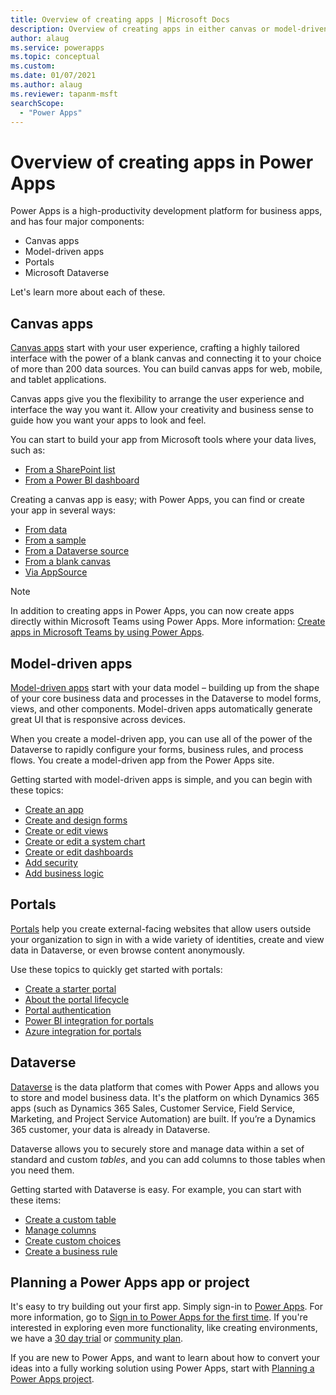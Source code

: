 ```yaml
---
title: Overview of creating apps | Microsoft Docs
description: Overview of creating apps in either canvas or model-driven mode and incorporating the Microsoft Dataverse
author: alaug
ms.service: powerapps
ms.topic: conceptual
ms.custom: 
ms.date: 01/07/2021
ms.author: alaug
ms.reviewer: tapanm-msft
searchScope:
  - "Power Apps"
---
```


# Overview of creating apps in Power Apps

Power Apps is a high-productivity development platform for business apps, and has four major components:

- Canvas apps
- Model-driven apps
- Portals
- Microsoft Dataverse

Let's learn more about each of these.

## Canvas apps

[Canvas apps](canvas-apps/getting-started.md) start with your user experience, crafting a highly tailored interface with the power of a blank canvas and connecting it to your choice of more than 200 data sources. You can build canvas apps for web, mobile, and tablet applications.

Canvas apps give you the flexibility to arrange the user experience and interface the way you want it. Allow your creativity and business sense to guide how you want your apps to look and feel.

You can start to build your app from Microsoft tools where your data lives, such as:

- [From a SharePoint list](canvas-apps/app-from-sharepoint.md#create-an-app-from-within-sharepoint-online)
- [From a Power BI dashboard](canvas-apps/embed-powerapps-powerbi.md)

Creating a canvas app is easy; with Power Apps, you can find or create your app in several ways:

- [From data](canvas-apps/app-from-sharepoint.md)
- [From a sample](canvas-apps/open-and-run-a-sample-app.md)
- [From a Dataverse source](canvas-apps/data-platform-create-app.md)
- [From a blank canvas](canvas-apps/data-platform-create-app-scratch.md)
- [Via AppSource](../user/app-source.md)

> [!NOTE]
> In addition to creating apps in Power Apps, you can now create apps directly within Microsoft Teams using Power Apps. More information: [Create apps in Microsoft Teams by using Power Apps](/powerapps/teams/create-apps-overview).

## Model-driven apps

[Model-driven apps](model-driven-apps/model-driven-app-overview.md) start with your data model – building up from the shape of your core business data and processes in the Dataverse to model forms, views, and other components. Model-driven apps automatically generate great UI that is responsive across devices. 

When you create a model-driven app, you can use all of the power of the Dataverse to rapidly configure your forms, business rules, and process flows. You create a model-driven app from the Power Apps site.

Getting started with model-driven apps is simple, and you can begin with these topics:

- [Create an app](https://docs.microsoft.com/dynamics365/customer-engagement/customize/create-edit-app)
- [Create and design forms](https://docs.microsoft.com/dynamics365/customer-engagement/customize/create-design-forms)
- [Create or edit views](https://docs.microsoft.com/dynamics365/customer-engagement/customize/create-edit-views)
- [Create or edit a system chart](https://docs.microsoft.com/dynamics365/customer-engagement/customize/create-edit-system-chart)
- [Create or edit dashboards](https://docs.microsoft.com/dynamics365/customer-engagement/customize/create-edit-dashboards)
- [Add security](https://docs.microsoft.com/dynamics365/customer-engagement/customize/manage-access-apps-security-roles)
- [Add business logic](https://docs.microsoft.com/dynamics365/customer-engagement/customize/guide-staff-through-common-tasks-processes)

## Portals

[Portals](portals/overview.md) help you create external-facing websites that allow users outside your organization to sign in with a wide variety of identities, create and view data in Dataverse, or even browse content anonymously.

Use these topics to quickly get started with portals:

- [Create a starter portal](/powerapps/maker/portals/create-portal)
- [About the portal lifecycle](/powerapps/maker/portals/admin/portal-lifecycle)
- [Portal authentication](/powerapps/maker/portals/configure/configure-portal-authentication)
- [Power BI integration for portals](/powerapps/maker/portals/admin/set-up-power-bi-integration)
- [Azure integration for portals](/powerapps/maker/portals/enable-azure-storage)

## Dataverse

[Dataverse](data-platform/data-platform-intro.md) is the data platform that comes with Power Apps and allows you to store and model business data. It's the platform on which Dynamics 365 apps (such as Dynamics 365 Sales, Customer Service, Field Service, Marketing, and Project Service Automation) are built. If you’re a Dynamics 365 customer, your data is already in Dataverse.

Dataverse allows you to securely store and manage data within a set of standard and custom *tables*, and you can add columns to those tables when you need them.

Getting started with Dataverse is easy. For example, you can start with these items:

- [Create a custom table](data-platform/data-platform-create-entity.md)
- [Manage columns](data-platform/data-platform-manage-fields.md)
- [Create custom choices](data-platform/custom-picklists.md)
- [Create a business rule](https://docs.microsoft.com/dynamics365/customer-engagement/customize/create-business-rules-recommendations-apply-logic-form)

## Planning a Power Apps app or project

It's easy to try building out your first app. Simply sign-in to [Power Apps](https://make.powerapps.com). For more information, go to [Sign in to Power Apps for the first time](canvas-apps/intro-maker-portal.md). If you're interested in exploring even more functionality, like creating environments, we have a [30 day trial](signup-for-powerapps.md) or [community plan](dev-community-plan.md).

If you are new to Power Apps, and want to learn about how to convert your ideas into a fully working solution using Power Apps, start with [Planning a Power Apps project](/powerapps/guidance/planning/introduction).
